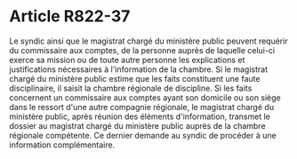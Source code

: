 # Article R822-37

Le syndic ainsi que le magistrat chargé du ministère public peuvent requérir du commissaire aux comptes, de la personne auprès de laquelle celui-ci exerce sa mission ou de toute autre personne les explications et justifications nécessaires à l'information de la chambre.   Si le magistrat chargé du ministère public estime que les faits constituent une faute disciplinaire, il saisit la chambre régionale de discipline.   Si les faits concernent un commissaire aux comptes ayant son domicile ou son siège dans le ressort d'une autre compagnie régionale, le magistrat chargé du ministère public, après réunion des éléments d'information, transmet le dossier au magistrat chargé du ministère public auprès de la chambre régionale compétente. Ce dernier demande au syndic de procéder à une information complémentaire.
